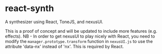 # react-synth
A synthesizer using React, ToneJS, and nexusUI.

This is a proof of concept and will be updated to include more features (e.g. effects). NB - In order to get nexusUI to play nicely with React, you need to modify the `manager.prototype.transform` function in `nexusUI.js` to use the attribute 'data-nx' instead of 'nx'. This is required by React.
